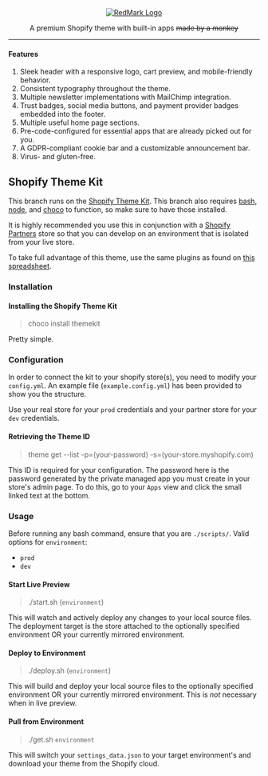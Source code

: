 <div align="center">
    <a href="https://redmarkdeals.com" target="_blank"><img class="redmark__logo" src="https://cdn.redmarkdeals.com/redmark_logo-full.png" alt="RedMark Logo"/></a>
    <p>A premium Shopify theme with built-in apps <s>made by a monkey</s></p>
</div>

___

#### Features

1. Sleek header with a responsive logo, cart preview, and mobile-friendly behavior.
2. Consistent typography throughout the theme.
3. Multiple newsletter implementations with MailChimp integration.
4. Trust badges, social media buttons, and payment provider badges embedded into the footer.
5. Multiple useful home page sections.
6. Pre-code-configured for essential apps that are already picked out for you. 
7. A GDPR-compliant cookie bar and a customizable announcement bar.
8. Virus- and gluten-free.

## Shopify Theme Kit

This branch runs on the [Shopify Theme Kit](https://shopify.github.io/themekit/).
This branch also requires [bash](https://git-scm.com/downloads), [node](https://nodejs.org/en/download/), and [choco](https://chocolatey.org/install) to function, so make sure to have those installed.

It is highly recommended you use this in conjunction with a [Shopify Partners](https://www.shopify.com/partners) store so that you can develop on an environment that is isolated from your live store.

To take full advantage of this theme, use the same plugins as found on [this spreadsheet](https://docs.google.com/spreadsheets/d/1uH1LK3mLPdQDSeOetnEQVv41eN-27GgdUSVzP5lXges/edit?usp=sharing).

### Installation
#### Installing the Shopify Theme Kit
> choco install themekit

Pretty simple.

### Configuration
In order to connect the kit to your shopify store(s), you need to modify your `config.yml`. An example file (`example.config.yml`) has been provided to show you the structure.

Use your real store for your `prod` credentials and your partner store for your `dev` credentials.

#### Retrieving the Theme ID
> theme get --list -p=(your-password) -s=(your-store.myshopify.com)

This ID is required for your configuration. The password here is the password generated by the private managed app you must create in your store's admin page. To do this, go to your `Apps` view and click the small linked text at the bottom.

### Usage

Before running any bash command, ensure that you are `./scripts/`.
Valid options for `environment`:
- `prod`
- `dev`

#### Start Live Preview
> ./start.sh (`environment`)

This will watch and actively deploy any changes to your local source files. The deployment target is the store attached to the optionally specified environment OR your currently mirrored environment.

#### Deploy to Environment
> ./deploy.sh (`environment`)

This will build and deploy your local source files to the optionally specified environment OR your currently mirrored environment. This is *not* necessary when in live preview.

#### Pull from Environment
> ./get.sh `environment`

This will switch your `settings_data.json` to your target environment's and download your theme from the Shopify cloud.

